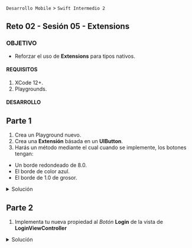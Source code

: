 `Desarrollo Mobile` > `Swift Intermedio 2`
	
## Reto 02 - Sesión 05 -	Extensions

### OBJETIVO 

-  Reforzar el uso de **Extensions** para tipos nativos.

#### REQUISITOS 

1. XCode 12+.
2. Playgrounds.

#### DESARROLLO

## Parte 1

1. Crea un Playground nuevo.
2. Crea una **Extensión** básada en un **UIButton**.
3. Harás un método mediante el cual cuando se implemente, los botones tengan:
* Un borde redondeado de 8.0.
* El borde de color azul.
* El borde de 1.0 de grosor.

<details>
	<summary>Solución</summary>
	<p> Extensión de UIButton </p>

```
extension UIButton {
    func bordered() {
        self.layer.borderWidth = 1.0
        self.layer.borderColor = UIColor.blue.cgColor
        self.layer.cornerRadius = 8.0
    }
}
```
</details>


## Parte 2

1. Implementa tu nueva propiedad al _Botón_ **Login** de la vista de **LoginViewController**

<details>
	<summary>Solución</summary>
	<p> 1. Crear el IBOutlet en la clase LoginViewController.swift </p>
	<p> * @IBOutlet private weak var btnLogin: UIButton! </p>
	<p> 2. Hacer la conexión en LoginView.xib </p>
	<p> 3. En la clase LoginViewController, en el método <i>viewDidLoad</i> implementar la nueva propiedad </p>

```
viewDidLoad() {
	...
	btnLogin.bordered()
}
```
 <p> el resultado debe de ser el siguiente: </p>

![](0.png)

</details>
